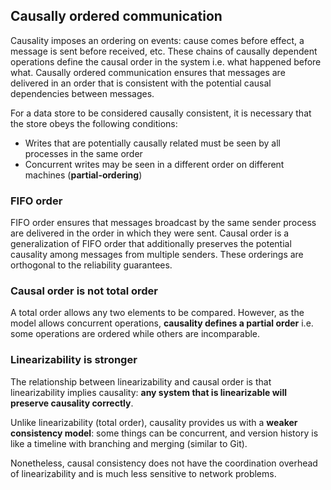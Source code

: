 ## Causally ordered communication

Causality imposes an ordering on events: cause comes before effect, a message is sent before received, etc. These chains of causally dependent operations define the causal order in the system i.e. what happened before what. Causally ordered communication ensures that messages are delivered in an order that is consistent with the potential causal dependencies between messages.

For a data store to be considered causally consistent, it is necessary that the store obeys the following conditions:

- Writes that are potentially causally related must be seen by all processes in the same order
- Concurrent writes may be seen in a different order on different machines (**partial-ordering**)

### FIFO order

FIFO order ensures that messages broadcast by the same sender process are delivered in the order in which they were sent. Causal order is a generalization of FIFO order that additionally preserves the potential causality among messages from multiple senders. These orderings are orthogonal to the reliability guarantees.

### Causal order is not total order

A total order allows any two elements to be compared. However, as the model allows concurrent operations, **causality defines a partial order** i.e. some operations are ordered while others are incomparable.

### Linearizability is stronger

The relationship between linearizability and causal order is that linearizability implies causality: **any system that is linearizable will preserve causality correctly**.

Unlike linearizability (total order), causality provides us with a **weaker consistency model**: some things can be concurrent, and version history is like a timeline with branching and merging (similar to Git).

Nonetheless, causal consistency does not have the coordination overhead of linearizability and is much less sensitive to network problems.
